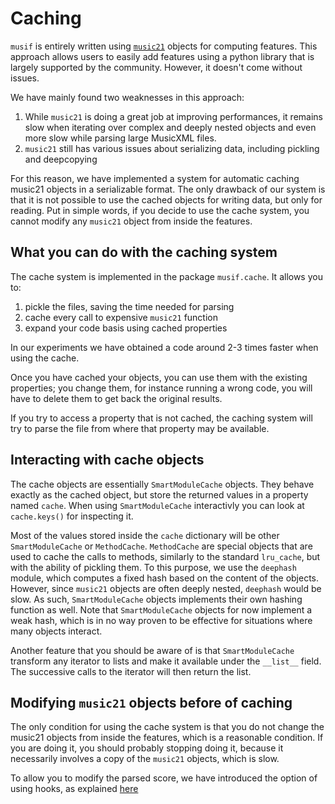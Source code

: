 # Caching

`musif` is entirely written using [`music21`](https://web.mit.edu/music21/) objects for
computing features. This approach allows users to easily add features using a python
library that is largely supported by the community. However, it doesn't come without
issues.

We have mainly found two weaknesses in this approach:
1. While `music21` is doing a great job at improving performances, it remains slow when
   iterating over complex and deeply nested objects and even more slow while parsing
   large MusicXML files.
2. `music21` still has various issues about serializing data, including pickling and
   deepcopying

For this reason, we have implemented a system for automatic caching music21 objects in a
serializable format. The only drawback of our system is that it is not possible to use
the cached objects for writing data, but only for reading. Put in simple words, if you
decide to use the cache system, you cannot modify any `music21` object from inside the
features.

## What you can do with the caching system

The cache system is implemented in the package `musif.cache`. It allows you to:
1. pickle the files, saving the time needed for parsing
2. cache every call to expensive `music21` function
3. expand your code basis using cached properties

In our experiments we have obtained a code around 2-3 times faster when using the cache.

Once you have cached your objects, you can use them with the existing properties; you
change them, for instance running a wrong code, you will have to delete them to get back
the original results.

If you try to access a property that is not cached, the caching system will try to parse
the file from where that property may be available.

## Interacting with cache objects

The cache objects are essentially `SmartModuleCache` objects. They behave exactly as the
cached object, but store the returned values in a property named `cache`. When using
`SmartModuleCache` interactivly you can look at `cache.keys()` for inspecting it.

Most of the values stored inside the `cache` dictionary will be other `SmartModuleCache`
or `MethodCache`. `MethodCache` are special objects that are used to cache the calls to
methods, similarly to the standard `lru_cache`, but with the ability of pickling them.
To this purpose, we use the `deephash` module, which computes a fixed hash based on the
content of the objects. However, since `music21` objects are often deeply nested, `deephash`
would be slow. As such, `SmartModuleCache` objects implements their own hashing function
as well. Note that `SmartModuleCache` objects for now implement a weak hash, which is in
no way proven to be effective for situations where many objects interact.

Another feature that you should be aware of is that `SmartModuleCache` transform any
iterator to lists and make it available under the `__list__` field. The successive calls
to the iterator will then return the list.

## Modifying `music21` objects before of caching

The only condition for using the cache system is that you do not change the music21
objects from inside the features, which is a reasonable condition. If you are doing it,
you should probably stopping doing it, because it necessarily involves a copy of the
`music21` objects, which is slow.

To allow you to modify the parsed score, we have introduced the option of using hooks,
as explained [here](./Hooks.html)
